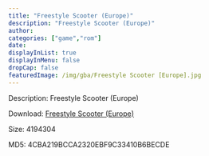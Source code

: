 ```yaml
---
title: "Freestyle Scooter (Europe)"
description: "Freestyle Scooter (Europe)"
author: 
categories: ["game","rom"]
date: 
displayInList: true
displayInMenu: false
dropCap: false
featuredImage: /img/gba/Freestyle Scooter [Europe].jpg
---
```


Description: Freestyle Scooter (Europe)

Download: <a style="text-decoration:underline;" href="https://mega.nz/#!3SQ0kaIb!H_ytmFJHh38Tm5JCgKNxQ3UcUOFggBHq2dZ2ZxXizzA" target = "_blank" rel = "nofollow" > Freestyle Scooter (Europe)</a>

Size: 4194304

MD5: 4CBA219BCCA2320EBF9C33410B6BECDE

